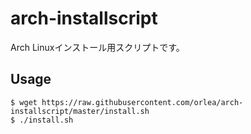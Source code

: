# arch-installscript

Arch Linuxインストール用スクリプトです。

## Usage

```
$ wget https://raw.githubusercontent.com/orlea/arch-installscript/master/install.sh
$ ./install.sh
```

